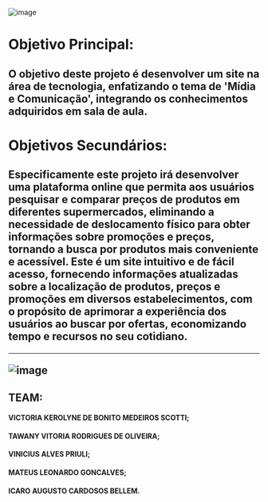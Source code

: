 ![image](https://github.com/IcaroBellem/PexinxaApp-Blazor/assets/111471352/38cd3f7a-e5a8-4fa3-88a3-3d53ff487434)

<h1>Objetivo Principal:
  
<h2>O objetivo deste projeto é desenvolver um site na área de tecnologia, enfatizando o tema de 'Mídia e Comunicação', integrando os conhecimentos adquiridos em sala de aula. 
  
<h1>Objetivos Secundários:
  
<h2>Especificamente este projeto irá desenvolver uma plataforma online que permita aos usuários pesquisar e comparar preços de produtos em diferentes supermercados, eliminando a necessidade de deslocamento físico para obter informações sobre promoções e preços, tornando a busca por produtos mais conveniente e acessível.
Este é um site intuitivo e de fácil acesso, fornecendo informações atualizadas sobre a localização de produtos, preços e promoções em diversos estabelecimentos, com o propósito de aprimorar a experiência dos usuários ao buscar por ofertas, economizando tempo e recursos no seu cotidiano.
<hr>  
  
![image](https://github.com/IcaroBellem/PexinxaApp-Blazor/assets/111471352/31ff8743-a912-40da-968a-a392cfe9765c)

<h2>TEAM: 
<h4>VICTORIA KEROLYNE DE BONITO MEDEIROS SCOTTI;
<h4>TAWANY VITORIA RODRIGUES DE OLIVEIRA;
<h4>VINICIUS ALVES PRIULI;
<h4>MATEUS LEONARDO GONCALVES;
<h4>ICARO AUGUSTO CARDOSOS BELLEM.

